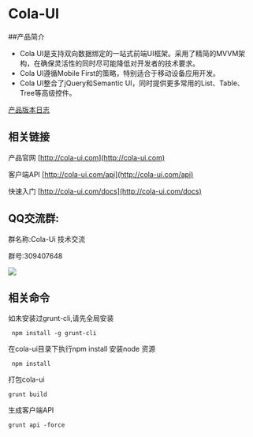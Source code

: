 # Cola-UI

##产品简介

* Cola UI是支持双向数据绑定的一站式前端UI框架。采用了精简的MVVM架构，在确保灵活性的同时尽可能降低对开发者的技术要求。
* Cola UI遵循Mobile First的策略，特别适合于移动设备应用开发。
* Cola UI整合了jQuery和Semantic UI，同时提供更多常用的List、Table、Tree等高级控件。


[产品版本日志](https://github.com/Cola-Org/cola-ui/blob/master/RELEASE-NOTES.md)

## 相关链接

产品官网 [http://cola-ui.com](http://cola-ui.com)

客户端API [http://cola-ui.com/api](http://cola-ui.com/api)

快速入门  [http://cola-ui.com/docs](http://cola-ui.com/docs)

 
## QQ交流群:
群名称:Cola-Ui 技术交流

群号:309407648

![](http://cola-ui.com/images/qq.png)

## 相关命令
如未安装过grunt-cli,请先全局安装
```
 npm install -g grunt-cli 
```
在cola-ui目录下执行npm install 安装node 资源
```
 npm install
```

打包cola-ui
```
grunt build
```
生成客户端API
```
grunt api -force
```
